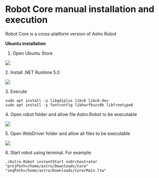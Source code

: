 # Robot Core manual installation and execution

Robot Core is a cross-platform version of Astro Robot

**Ubuntu installation**

1. Open Ubuntu Store

![](<../../.gitbook/assets/image (217).png>)

&#x20; 2\. Install .NET Runtime 5.0

![](<../../.gitbook/assets/image (268).png>)

3\.  Execute

```
sudo apt install -y libgdiplus libc6 libc6-dev
sudo apt install -y fontconfig libharfbuzz0b libfreetype6
```

4\. Open robot folder and allow file Astro.Robot to be executable

![](<../../.gitbook/assets/image (265).png>)

&#x20; 5\. Open WebDriver folder and allow all files to be executable

![](<../../.gitbook/assets/image (232).png>)

&#x20; 6\.  Start robot using terminal. For example:

```
./Astro.Robot instantStart noOrchestrator "projPath=/home/astro/Downloads/Core" "seqPath=/home/astro/Downloads/Core/Main.ltw"

```

